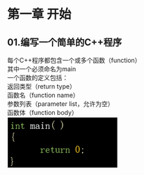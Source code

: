 # 第一章 开始
## 01.编写一个简单的C++程序
每个C++程序都包含一个或多个函数（function）  
其中一个必须命名为main  
一个函数的定义包括：   
返回类型（return type）   
函数名（function name）  
参数列表（parameter list，允许为空）   
函数体（function body）  
![Picture/1.png](https://github.com/pup2y/Cpp-primer-Fifth/blob/main/Picture/1.png)




